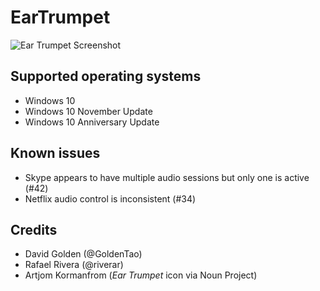 # EarTrumpet

![Ear Trumpet Screenshot](https://raw.githubusercontent.com/File-New-Project/EarTrumpet/dev/Graphics/screenshot.png)

## Supported operating systems ##
- Windows 10
- Windows 10 November Update
- Windows 10 Anniversary Update

## Known issues ##
- Skype appears to have multiple audio sessions but only one is active (#42)
- Netflix audio control is inconsistent (#34)

## Credits ##
- David Golden (@GoldenTao)
- Rafael Rivera (@riverar)
- Artjom Kormanfrom (*Ear Trumpet* icon via Noun Project)